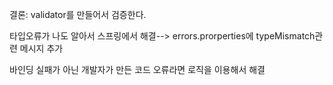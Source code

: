 결론: validator를 만들어서 검증한다.

타입오류가 나도 알아서 스프링에서 해결--> errors.prorperties에 typeMismatch관련 메시지 추가

바인딩 실패가 아닌 개발자가 만든 코드 오류라면 로직을 이용해서 해결
